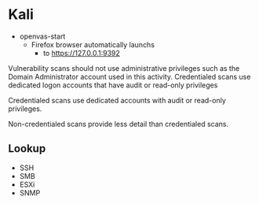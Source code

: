 # Kali 
- openvas-start
	- Firefox browser automatically launchs
		- to https://127.0.0.1:9392

Vulnerability scans should not use administrative privileges such as the Domain Administrator account used in this activity. Credentialed scans use dedicated logon accounts that have audit or read-only privileges

Credentialed scans use dedicated accounts with audit or read-only privileges.

Non-credentialed scans provide less detail than credentialed scans.

## Lookup
- SSH
- SMB
- ESXi
- SNMP